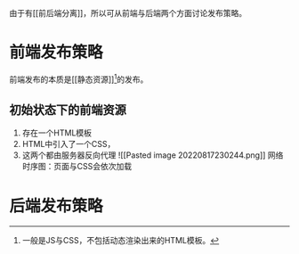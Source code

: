 由于有[[前后端分离]]，所以可从前端与后端两个方面讨论发布策略。
# 前端发布策略
前端发布的本质是[[静态资源]][^1]的发布。
## 初始状态下的前端资源
1. 存在一个HTML模板
2. HTML中引入了一个CSS，
3. 这两个都由服务器反向代理
![[Pasted image 20220817230244.png]]
网络时序图：页面与CSS会依次加载
# 后端发布策略

[^1]: 一般是JS与CSS，不包括动态渲染出来的HTML模板。